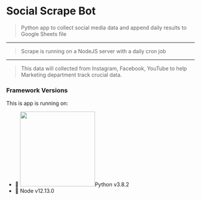 # Social Scrape Bot

> Python app to collect social media data and append daily results to Google Sheets file
---
> Scrape is running on a NodeJS server with a daily cron job
---
> This data will collected from Instagram, Facebook, YouTube to help Marketing department track crucial data.

### Framework Versions
This is app is running on:
- :snake:
<img src="https://nodejs.org/static/images/logo-hexagon-card.png" width="200">Python v3.8.2
- :green_book: Node v12.13.0
